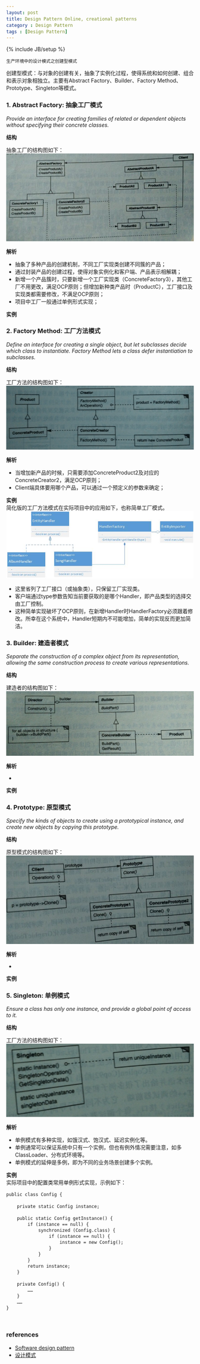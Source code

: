 ```yaml
---
layout: post
title: Design Pattern Online, creational patterns
category : Design Pattern
tags : [Design Pattern]
---
```

{% include JB/setup %}


`生产环境中的设计模式之创建型模式`  

创建型模式：与对象的创建有关，抽象了实例化过程，使得系统和如何创建、组合和表示对象相独立。主要有Abstract Factory、Builder、Factory Method、Prototype、Singleton等模式。  


### 1. Abstract Factory: 抽象工厂模式
*Provide an interface for creating families of related or dependent objects without specifying their concrete classes.*  

**结构**  

抽象工厂的结构图如下：  
![Bloom Filter](/assets/images/design_pattern/abstract_factory.jpg)  

**解析**  

+ 抽象了多种产品的创建机制，不同工厂实现类创建不同簇的产品；
+ 通过封装产品的创建过程，使得对象实例化和客户端、产品表示相解耦；
+ 新增一个产品簇时，只要新增一个工厂实现类（ConcreteFactory3），其他工厂不用更改，满足OCP原则；但增加新种类产品时（ProductC），工厂接口及实现类都需要修改，不满足OCP原则；
+ 项目中工厂一般通过单例形式实现；


**实例**  
  

### 2. Factory Method: 工厂方法模式
*Define an interface for creating a single object, but let subclasses decide which class to instantiate. Factory Method lets a class defer instantiation to subclasses.*  

**结构**  

工厂方法的结构图如下：  
![Bloom Filter](/assets/images/design_pattern/factory_method.png)  

**解析**  

+ 当增加新产品的时候，只需要添加ConcreteProduct2及对应的ConcreteCreator2，满足OCP原则；
+ Client端具体要用哪个产品，可以通过一个预定义的参数来确定；


**实例**  
简化版的工厂方法模式在实际项目中的应用如下，也称简单工厂模式。  
![Factory Method](/assets/images/design_pattern/factory_method.x.jpg)  

+ 这里省列了工厂接口（或抽象类），只保留工厂实现类。
+ 客户端通过type参数告知当前要获取的是哪个Handler，即产品类型的选择交由工厂控制。
+ 这种简单实现破坏了OCP原则，在新增Handler时HandlerFactory必须跟着修改。所幸在这个系统中，Handler短期内不可能增加，简单的实现反而更加简洁。


### 3. Builder: 建造者模式
*Separate the construction of a complex object from its representation, allowing the same construction process to create various representations.*  

**结构**  

建造者的结构图如下：  
![Bloom Filter](/assets/images/design_pattern/builder.png)  

**解析**  

+ 


**实例**  


### 4. Prototype: 原型模式
*Specify the kinds of objects to create using a prototypical instance, and create new objects by copying this prototype.*  

**结构**  

原型模式的结构图如下：  
![Bloom Filter](/assets/images/design_pattern/prototype.jpg)  

**解析**  

+ 


**实例**  


### 5. Singleton: 单例模式
*Ensure a class has only one instance, and provide a global point of access to it.*  

**结构**  

工厂方法的结构图如下：  
![Bloom Filter](/assets/images/design_pattern/singleton.png)  

**解析**  

+ 单例模式有多种实现，如饿汉式、饱汉式、延迟实例化等。
+ 单例通常可以保证系统中只有一个实例，但也有例外情况需要注意，如多ClassLoader、分布式环境等。
+ 单例模式的延伸是多例，即为不同的业务场景创建多个实例。


**实例**  
实际项目中的配置类常用单例形式实现，示例如下：  


	public class Config {
		
		private static Config instance;
		
		public static Config getInstance() {
			if (instance == null) {
				synchronized (Config.class) {
					if (instance == null) {
						instance = new Config();
					}
				}
			}
			return instance;
		}
		
		private Config() {
			……
		}
		……
	}


<br />

### references

+ [Software design pattern](http://en.wikipedia.org/wiki/Software_design_pattern)
+ [设计模式](http://baike.baidu.com/view/66964.htm)

